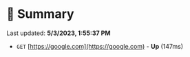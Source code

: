 # 📖 Summary
Last updated: **5/3/2023, 1:55:37 PM**

- `GET` [https://google.com](https://google.com) - **Up** (147ms)
